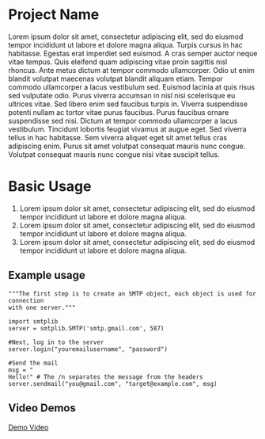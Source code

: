 # Project Name
Lorem ipsum dolor sit amet, consectetur adipiscing elit, sed do eiusmod tempor incididunt ut labore et dolore magna aliqua. Turpis cursus in hac habitasse. Egestas erat imperdiet sed euismod. A cras semper auctor neque vitae tempus. Quis eleifend quam adipiscing vitae proin sagittis nisl rhoncus. Ante metus dictum at tempor commodo ullamcorper. Odio ut enim blandit volutpat maecenas volutpat blandit aliquam etiam. Tempor commodo ullamcorper a lacus vestibulum sed. Euismod lacinia at quis risus sed vulputate odio. Purus viverra accumsan in nisl nisi scelerisque eu ultrices vitae. Sed libero enim sed faucibus turpis in. Viverra suspendisse potenti nullam ac tortor vitae purus faucibus. Purus faucibus ornare suspendisse sed nisi. Dictum at tempor commodo ullamcorper a lacus vestibulum. Tincidunt lobortis feugiat vivamus at augue eget. Sed viverra tellus in hac habitasse. Sem viverra aliquet eget sit amet tellus cras adipiscing enim. Purus sit amet volutpat consequat mauris nunc congue. Volutpat consequat mauris nunc congue nisi vitae suscipit tellus.

# Basic Usage
1. Lorem ipsum dolor sit amet, consectetur adipiscing elit, sed do eiusmod tempor incididunt ut labore et dolore magna aliqua.
2. Lorem ipsum dolor sit amet, consectetur adipiscing elit, sed do eiusmod tempor incididunt ut labore et dolore magna aliqua.
3. Lorem ipsum dolor sit amet, consectetur adipiscing elit, sed do eiusmod tempor incididunt ut labore et dolore magna aliqua.

## Example usage
```
"""The first step is to create an SMTP object, each object is used for connection 
with one server."""

import smtplib
server = smtplib.SMTP('smtp.gmail.com', 587)

#Next, log in to the server
server.login("youremailusername", "password")

#Send the mail
msg = "
Hello!" # The /n separates the message from the headers
server.sendmail("you@gmail.com", "target@example.com", msg)
```
## Video Demos

[Demo Video](https://www.youtube.com/watch?v=dQw4w9WgXcQ)